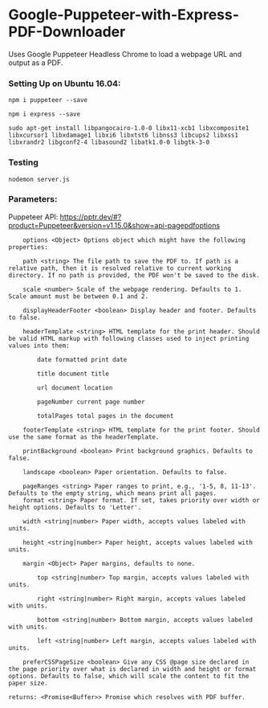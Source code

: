 # Google-Puppeteer-with-Express-PDF-Downloader

Uses Google Puppeteer Headless Chrome to load a webpage URL and output as a PDF.

### Setting Up on Ubuntu 16.04:

`npm i puppeteer --save` 

`npm i express --save`

`sudo apt-get install libpangocairo-1.0-0 libx11-xcb1 libxcomposite1 libxcursor1 libxdamage1 libxi6 libxtst6 libnss3 libcups2 libxss1 libxrandr2 libgconf2-4 libasound2 libatk1.0-0 libgtk-3-0`

### Testing

`nodemon server.js`        

### Parameters: 

Puppeteer API: https://pptr.dev/#?product=Puppeteer&version=v1.15.0&show=api-pagepdfoptions

        options <Object> Options object which might have the following properties:
        
        path <string> The file path to save the PDF to. If path is a relative path, then it is resolved relative to current working directory. If no path is provided, the PDF won't be saved to the disk.
        
        scale <number> Scale of the webpage rendering. Defaults to 1. Scale amount must be between 0.1 and 2.
        
        displayHeaderFooter <boolean> Display header and footer. Defaults to false.
        
        headerTemplate <string> HTML template for the print header. Should be valid HTML markup with following classes used to inject printing values into them:
        
            date formatted print date
            
            title document title
            
            url document location
            
            pageNumber current page number
            
            totalPages total pages in the document
            
        footerTemplate <string> HTML template for the print footer. Should use the same format as the headerTemplate.
        
        printBackground <boolean> Print background graphics. Defaults to false.
        
        landscape <boolean> Paper orientation. Defaults to false.
        
        pageRanges <string> Paper ranges to print, e.g., '1-5, 8, 11-13'. Defaults to the empty string, which means print all pages.
        format <string> Paper format. If set, takes priority over width or height options. Defaults to 'Letter'.
        
        width <string|number> Paper width, accepts values labeled with units.
        
        height <string|number> Paper height, accepts values labeled with units.
        
        margin <Object> Paper margins, defaults to none.
        
            top <string|number> Top margin, accepts values labeled with units.
            
            right <string|number> Right margin, accepts values labeled with units.
            
            bottom <string|number> Bottom margin, accepts values labeled with units.
            
            left <string|number> Left margin, accepts values labeled with units.
            
        preferCSSPageSize <boolean> Give any CSS @page size declared in the page priority over what is declared in width and height or format options. Defaults to false, which will scale the content to fit the paper size.
        
    returns: <Promise<Buffer>> Promise which resolves with PDF buffer.
